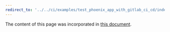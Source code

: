 ```yaml
---
redirect_to: '../../ci/examples/test_phoenix_app_with_gitlab_ci_cd/index.md'
---
```


The content of this page was incorporated in [this document](../../ci/examples/test_phoenix_app_with_gitlab_ci_cd/index.md).
